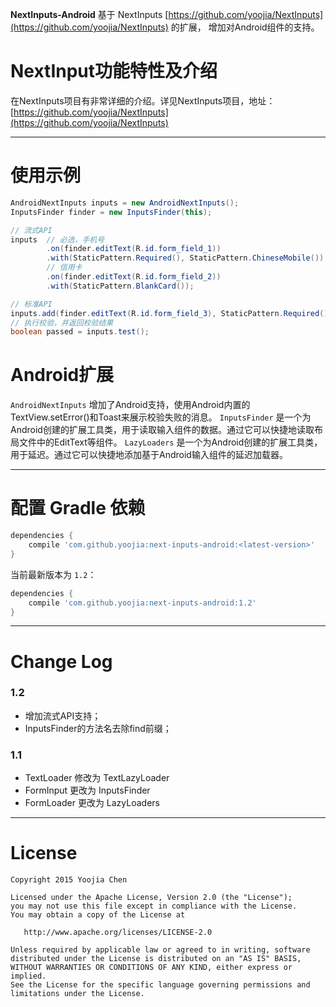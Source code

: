 
**NextInputs-Android** 基于 NextInputs [https://github.com/yoojia/NextInputs](https://github.com/yoojia/NextInputs) 的扩展，
增加对Android组件的支持。

# NextInput功能特性及介绍

在NextInputs项目有非常详细的介绍。详见NextInputs项目，地址：[https://github.com/yoojia/NextInputs](https://github.com/yoojia/NextInputs)

----

# 使用示例

```java
AndroidNextInputs inputs = new AndroidNextInputs();
InputsFinder finder = new InputsFinder(this);

// 流式API
inputs  // 必选，手机号
        .on(finder.editText(R.id.form_field_1))
        .with(StaticPattern.Required(), StaticPattern.ChineseMobile())
        // 信用卡
        .on(finder.editText(R.id.form_field_2))
        .with(StaticPattern.BlankCard());

// 标准API
inputs.add(finder.editText(R.id.form_field_3), StaticPattern.Required(), StaticPattern.ChineseMobile());
// 执行校验，并返回校验结果
boolean passed = inputs.test();

```

# Android扩展

`AndroidNextInputs` 增加了Android支持，使用Android内置的TextView.setError()和Toast来展示校验失败的消息。
`InputsFinder` 是一个为Android创建的扩展工具类，用于读取输入组件的数据。通过它可以快捷地读取布局文件中的EditText等组件。
`LazyLoaders` 是一个为Android创建的扩展工具类，用于延迟。通过它可以快捷地添加基于Android输入组件的延迟加载器。

----

# 配置 Gradle 依赖

```groovy
dependencies {
    compile 'com.github.yoojia:next-inputs-android:<latest-version>'
}
```

当前最新版本为 `1.2`：

```groovy
dependencies {
    compile 'com.github.yoojia:next-inputs-android:1.2'
}
```
----

# Change Log

### 1.2

- 增加流式API支持；
- InputsFinder的方法名去除find前缀；

### 1.1

- TextLoader 修改为 TextLazyLoader
- FormInput 更改为 InputsFinder
- FormLoader 更改为 LazyLoaders

----

# License

    Copyright 2015 Yoojia Chen

    Licensed under the Apache License, Version 2.0 (the "License");
    you may not use this file except in compliance with the License.
    You may obtain a copy of the License at

       http://www.apache.org/licenses/LICENSE-2.0

    Unless required by applicable law or agreed to in writing, software
    distributed under the License is distributed on an "AS IS" BASIS,
    WITHOUT WARRANTIES OR CONDITIONS OF ANY KIND, either express or implied.
    See the License for the specific language governing permissions and
    limitations under the License.

